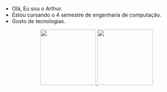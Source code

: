 - Olá, Eu sou o Arthur.
- Estou cursando o 4 semestre de engenharia de computação.
- Gosto de tecnologias.
<div align="center">
  <a href="https://github.com/ArthurLRezende">
  <img height="150em" src="https://github-readme-stats.vercel.app/api?username=ArthurLRezende&show_icons=true&theme=merko&include_all_commits=true&count_private=true"/>
  <img height="150em" src="https://github-readme-stats.vercel.app/api/top-langs/?username=ArthurLRezende&layout=compact&langs_count=7&theme=merko"/>
</div>
<!---
ArthurLRezende/ArthurLRezende is a ✨ special ✨ repository because its `README.md` (this file) appears on your GitHub profile.
You can click the Preview link to take a look at your changes.
--->
